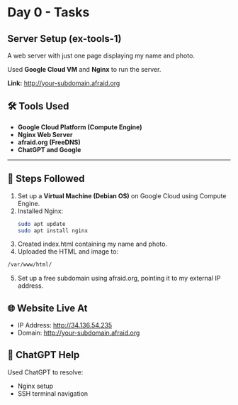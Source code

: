 # Day 0 - Tasks

## Server Setup (ex-tools-1)

A web server with just one page displaying my name and photo.

Used **Google Cloud VM** and **Nginx** to run the server.

**Link:** http://your-subdomain.afraid.org  




## 🛠️ Tools Used

- **Google Cloud Platform (Compute Engine)**
- **Nginx Web Server**
- **afraid.org (FreeDNS)**
- **ChatGPT and Google** 

---

## 🧭 Steps Followed

1. Set up a **Virtual Machine (Debian OS)** on Google Cloud using Compute Engine.
2. Installed Nginx:
   ```bash
   sudo apt update
   sudo apt install nginx
   ```
3. Created index.html containing my name and photo.
4. Uploaded the HTML and image to:

```bash
/var/www/html/
```
5. Set up a free subdomain using afraid.org, pointing it to my external IP address.

## 🌐 Website Live At
- IP Address: http://34.136.54.235 
- Domain: http://your-subdomain.afraid.org

## 🤖 ChatGPT Help
Used ChatGPT to resolve: 
- Nginx setup
- SSH terminal navigation

